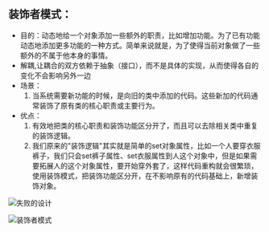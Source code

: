 ## 装饰者模式：
 * 目的：动态地给一个对象添加一些额外的职责，比如增加功能。为了已有功能动态地添加更多功能的一种方式。简单来说就是，为了使得当前对象做了一些额外的不属于他本身的事情。
 * 解耦,让耦合的双方依赖于抽象（接口），而不是具体的实现，从而使得各自的变化不会影响另外一边
 * 场景：
    1. 当系统需要新功能的时候，是向旧的类中添加的代码。这些新加的代码通常装饰了原有类的核心职责或主要行为。
 * 优点：
    1. 有效地把类的核心职责和装饰功能区分开了，而且可以去除相关类中重复的装饰逻辑。
    2. 我们原来的"装饰逻辑"其实就是简单的set对象属性，比如一个人要穿衣服裤子，我们只会set裤子属性、set衣服属性到人这个对象中，但是如果需要拓展人的这个对象属性，要开始穿外套了，这样代码重构就会很繁琐，使用装饰模式，把装饰功能区分开，在不影响原有的代码基础上，新增装饰对象。

![失败的设计](http://p95stksgt.bkt.clouddn.com/%E8%A3%85%E9%A5%B0%E8%80%85%E8%AE%BE%E8%AE%A1%E6%A8%A1%E5%BC%8F1.jpeg)

![装饰者模式](http://p95stksgt.bkt.clouddn.com/%E8%A3%85%E9%A5%B0%E8%80%85%E8%AE%BE%E8%AE%A1%E6%A8%A1%E5%BC%8F2.jpeg)

